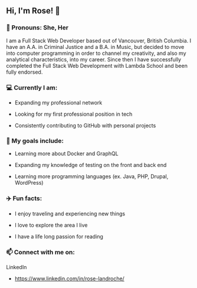 <!--
**roselandroche/roselandroche** is a ✨ _special_ ✨ repository because its `README.md` (this file) appears on your GitHub profile.

Here are some ideas to get you started:
- 👯 I’m looking to collaborate on ...
- 🤔 I’m looking for help with ...
- 💬 Ask me about ...
-->

## Hi, I'm Rose!  👋
### :woman: Pronouns: She, Her

I am a Full Stack Web Developer based out of Vancouver, British Columbia. I have an A.A. in Criminal Justice and a B.A. in Music, but decided to move into computer programming in order to channel my creativity, and also my analytical characteristics, into my career. Since then I have successfully completed the Full Stack Web Development with Lambda School and been fully endorsed.

### :computer: Currently I am:

- Expanding my professional network

- Looking for my first professional position in tech

- Consistently contributing to GitHub with personal projects

### 🌱 My goals include:

- Learning more about Docker and GraphQL

- Expanding my knowledge of testing on the front and back end

- Learning more programming languages (ex. Java, PHP, Drupal, WordPress)

### :airplane: Fun facts:

- I enjoy traveling and experiencing new things

- I love to explore the area I live

- I have a life long passion for reading

### 📫  Connect with me on:

LinkedIn

  - https://www.linkedin.com/in/rose-landroche/
